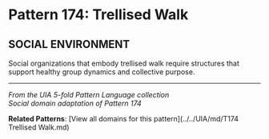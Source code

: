 # Pattern 174: Trellised Walk

## SOCIAL ENVIRONMENT

Social organizations that embody trellised walk require structures that support healthy group dynamics and collective purpose.

---

*From the UIA 5-fold Pattern Language collection*  
*Social domain adaptation of Pattern 174*

**Related Patterns**: [View all domains for this pattern](../../UIA/md/T174 Trellised Walk.md)